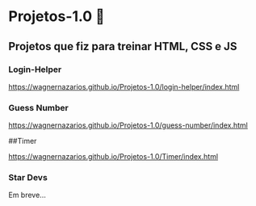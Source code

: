 # Projetos-1.0 :rocket:
## Projetos que fiz para treinar HTML, CSS e JS

### Login-Helper

https://wagnernazarios.github.io/Projetos-1.0/login-helper/index.html

### Guess Number

https://wagnernazarios.github.io/Projetos-1.0/guess-number/index.html

##Timer

https://wagnernazarios.github.io/Projetos-1.0/Timer/index.html

### Star Devs

Em breve...
